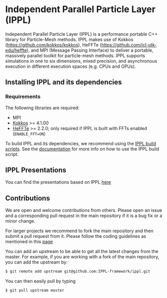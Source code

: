 # Independent Parallel Particle Layer (IPPL)
Independent Parallel Particle Layer (IPPL) is a performance portable C++ library for Particle-Mesh methods. IPPL makes use of Kokkos (https://github.com/kokkos/kokkos), HeFFTe (https://github.com/icl-utk-edu/heffte), and MPI (Message Passing Interface) to deliver a portable, massively parallel toolkit for particle-mesh methods. IPPL supports simulations in one to six dimensions, mixed precision, and asynchronous execution in different execution spaces (e.g. CPUs and GPUs). 

## Installing IPPL and its dependencies

### Requirements
The following libraries are required:

* MPI
* [Kokkos](https://github.com/kokkos) >= 4.1.00
* [HeFFTe](https://bitbucket.org/icl/heffte/src/master/) >= 2.2.0; only required if IPPL is built with FFTs enabled (`ENABLE_FFT=ON`)

To build IPPL and its dependencies, we recommend using the [IPPL build scripts](https://github.com/IPPL-framework/ippl-build-scripts). See the [documentation](https://github.com/IPPL-framework/ippl-build-scripts#readme) for more info on how to use the IPPL build script.

## IPPL Presentations
You can find the presentations based on IPPL [here](https://github.com/IPPL-framework/ippl-presentations) 


## Contributions
We are open and welcome contributions from others. Please open an issue and a corresponding pull request in the main repository if it is a bug fix or a minor change.

For larger projects we recommend to fork the main repository and then submit a pull request from it. Please follow the coding guidelines as mentioned in this [page](https://github.com/IPPL-framework/ippl/blob/master/WORKFLOW.md) 

You can add an upstream to be able to get all the latest changes from the master. For example, if you are working with a fork of the main repository, you can add the upstream by:
```bash
$ git remote add upstream git@github.com:IPPL-framework/ippl.git
```
You can then easily pull by typing
```bash
$ git pull upstream master
````


